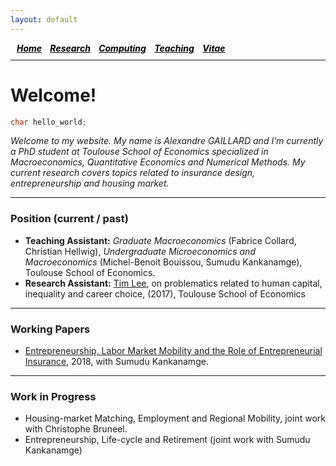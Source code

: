 ```yaml
---
layout: default
---
```



<h5 style="margin:0 0 10px;padding-left:10px;">
  <a style="color: #000" href="./index.html">Home</a>&nbsp;&nbsp;&nbsp;&nbsp;<a style="color: #000" href="./research.html">Research</a>&nbsp;&nbsp;&nbsp;&nbsp;<a style="color: #000" href="./computing.html">Computing</a>&nbsp;&nbsp;&nbsp;&nbsp;<a style="color: #000" href="./teaching.html">Teaching</a>&nbsp;&nbsp;&nbsp;&nbsp;<a style="color: #000" href="./CV.pdf">Vitae</a>&nbsp;&nbsp;&nbsp;&nbsp;
</h5>
<hr style="margin:0 0 25px;">

# Welcome!
```c++
char hello_world;  
```

_Welcome to my website. My name is Alexandre GAILLARD and I’m currently a PhD student at Toulouse School of Economics specialized in Macroeconomics, Quantitative Economics and Numerical Methods.
My current research covers topics related to insurance design, entrepreneurship and housing market._

* * *

### Position (current / past)

*   **Teaching Assistant:** _Graduate Macroeconomics_ (Fabrice Collard, Christian Hellwig), _Undergraduate Microeconomics and Macroeconomics_ (Michel-Benoit Bouissou, Sumudu Kankanamge), Toulouse School of Economics.
*   **Research Assistant:** [Tim Lee](http://www.syleetim.net), on problematics related to human capital, inequality and career choice, (2017), Toulouse School of Economics

* * * 

### Working Papers

*   [Entrepreneurship, Labor Market Mobility and the Role of Entrepreneurial Insurance](http://agaillard.eu/projects/?dir=ELMM), 2018, with Sumudu Kankanamge.

* * *

### Work in Progress

*   Housing-market Matching, Employment and Regional Mobility, joint work with Christophe Bruneel.
*   Entrepreneurship, Life-cycle and Retirement (joint work with Sumudu Kankanamge)

